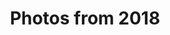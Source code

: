 ---
layout: photo_set
title: Photos from 2018
permalink: /photography/2018/

photos:
    set: 2018
---